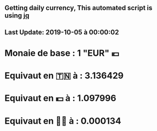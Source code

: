 ## Getting daily currency, This automated script is using [jq](https://stedolan.github.io/jq/)
## Last Update:  2019-10-05 à 00:00:02
 # Monaie de base : 1 "EUR" 💶 
 # Equivaut en 🇹🇳 à :  3.136429 
 # Equivaut en 💵 à : 1.097996
 # Equivaut en 🐱‍💻 à :  0.000134
